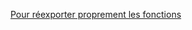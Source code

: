 [Pour réexporter proprement les fonctions](https://github.com/cedlemo/ctypes-stubs-generation-notes)